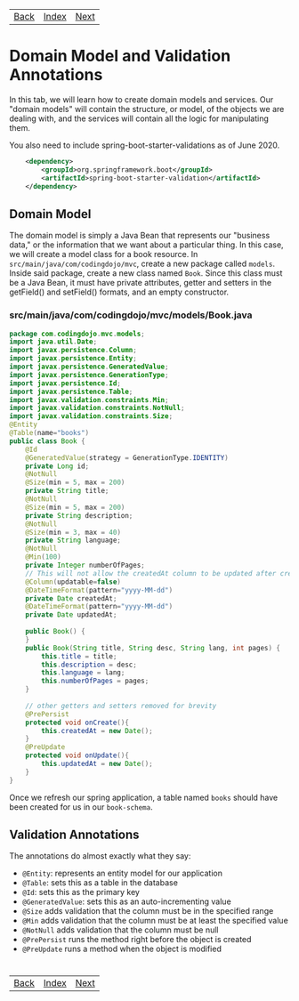 <table width="100%">
    <tr>
        <td><a href="./003_MySQL.md">Back</a></td>
        <td><a href="../../Index.md">Index</a></td>
        <td><a href="./005_Respositories.md">Next</a></td>
    </tr>
</table>

#

#   Domain Model and Validation Annotations

In this tab, we will learn how to create domain models and services. Our "domain models" will contain the structure, or model, of the objects we are dealing with, and the services will contain all the logic for manipulating them.

You also need to include spring-boot-starter-validations as of June 2020.
```xml
    <dependency>
        <groupId>org.springframework.boot</groupId>
        <artifactId>spring-boot-starter-validation</artifactId>
    </dependency>   
```
##  __Domain Model__
The domain model is simply a Java Bean that represents our "business data," or the information that we want about a particular thing. In this case, we will create a model class for a book resource. In `src/main/java/com/codingdojo/mvc`, create a new package called `models`. Inside said package, create a new class named `Book`. Since this class must be a Java Bean, it must have private attributes, getter and setters in the getField() and setField() formats, and an empty constructor.

### __src/main/java/com/codingdojo/mvc/models/Book.java__
```java
package com.codingdojo.mvc.models;
import java.util.Date;
import javax.persistence.Column;
import javax.persistence.Entity;
import javax.persistence.GeneratedValue;
import javax.persistence.GenerationType;
import javax.persistence.Id;
import javax.persistence.Table;
import javax.validation.constraints.Min;
import javax.validation.constraints.NotNull;
import javax.validation.constraints.Size;
@Entity
@Table(name="books")
public class Book {
    @Id
    @GeneratedValue(strategy = GenerationType.IDENTITY)
    private Long id;
    @NotNull
    @Size(min = 5, max = 200)
    private String title;
    @NotNull
    @Size(min = 5, max = 200)
    private String description;
    @NotNull
    @Size(min = 3, max = 40)
    private String language;
    @NotNull
    @Min(100)
    private Integer numberOfPages;
    // This will not allow the createdAt column to be updated after creation
    @Column(updatable=false)
    @DateTimeFormat(pattern="yyyy-MM-dd")
    private Date createdAt;
    @DateTimeFormat(pattern="yyyy-MM-dd")
    private Date updatedAt;
    
    public Book() {
    }
    public Book(String title, String desc, String lang, int pages) {
        this.title = title;
        this.description = desc;
        this.language = lang;
        this.numberOfPages = pages;
    }
    
    // other getters and setters removed for brevity
    @PrePersist
    protected void onCreate(){
        this.createdAt = new Date();
    }
    @PreUpdate
    protected void onUpdate(){
        this.updatedAt = new Date();
    }
}
```
Once we refresh our spring application, a table named `books` should have been created for us in our `book-schema`.

##  __Validation Annotations__
The annotations do almost exactly what they say:

*   `@Entity`: represents an entity model for our application
*   `@Table`: sets this as a table in the database
*   `@Id`: sets this as the primary key
*   `@GeneratedValue`: sets this as an auto-incrementing value
*   `@Size` adds validation that the column must be in the specified range
*   `@Min` adds validation that the column must be at least the specified value
*   `@NotNull` adds validation that the column must be null
*   `@PrePersist` runs the method right before the object is created
*   `@PreUpdate` runs a method when the object is modified

#

[]()
<table width="100%">
    <tr>
        <td><a href="./003_MySQL.md">Back</a></td>
        <td><a href="../../Index.md">Index</a></td>
        <td><a href="./005_Respositories.md">Next</a></td>
    </tr>
</table>